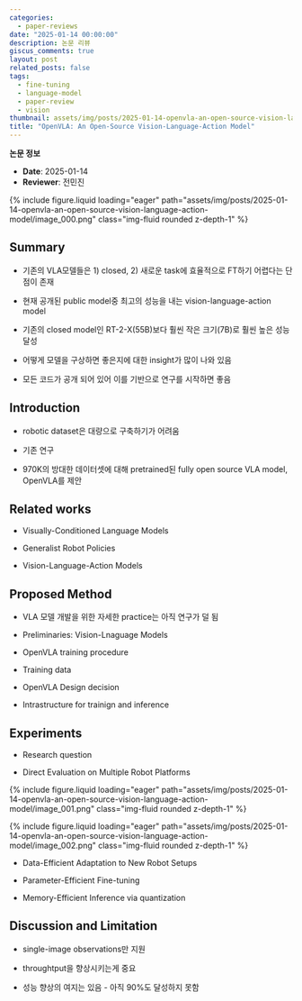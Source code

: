 ```yaml
---
categories:
  - paper-reviews
date: "2025-01-14 00:00:00"
description: 논문 리뷰
giscus_comments: true
layout: post
related_posts: false
tags:
  - fine-tuning
  - language-model
  - paper-review
  - vision
thumbnail: assets/img/posts/2025-01-14-openvla-an-open-source-vision-language-action-model/thumbnail.jpg
title: "OpenVLA: An Open-Source Vision-Language-Action Model"
---
```


**논문 정보**

- **Date**: 2025-01-14
- **Reviewer**: 전민진

{% include figure.liquid loading="eager" path="assets/img/posts/2025-01-14-openvla-an-open-source-vision-language-action-model/image_000.png" class="img-fluid rounded z-depth-1" %}

## Summary

- 기존의 VLA모델들은 1) closed, 2) 새로운 task에 효율적으로 FT하기 어렵다는 단점이 존재

- 현재 공개된 public model중 최고의 성능을 내는 vision-language-action model

- 기존의 closed model인 RT-2-X(55B)보다 훨씬 작은 크기(7B)로 훨씬 높은 성능 달성

- 어떻게 모델을 구상하면 좋은지에 대한 insight가 많이 나와 있음

- 모든 코드가 공개 되어 있어 이를 기반으로 연구를 시작하면 좋음

## Introduction

- robotic dataset은 대량으로 구축하기가 어려움

- 기존 연구

- 970K의 방대한 데이터셋에 대해 pretrained된 fully open source VLA model, OpenVLA를 제안

## Related works

- Visually-Conditioned Language Models

- Generalist Robot Policies

- Vision-Language-Action Models

## Proposed Method

- VLA 모델 개발을 위한 자세한 practice는 아직 연구가 덜 됨

- Preliminaries: Vision-Lnaguage Models

- OpenVLA training procedure

- Training data

- OpenVLA Design decision

- Intrastructure for trainign and inference

## Experiments

- Research question

- Direct Evaluation on Multiple Robot Platforms

{% include figure.liquid loading="eager" path="assets/img/posts/2025-01-14-openvla-an-open-source-vision-language-action-model/image_001.png" class="img-fluid rounded z-depth-1" %}

{% include figure.liquid loading="eager" path="assets/img/posts/2025-01-14-openvla-an-open-source-vision-language-action-model/image_002.png" class="img-fluid rounded z-depth-1" %}

- Data-Efficient Adaptation to New Robot Setups

- Parameter-Efficient Fine-tuning

- Memory-Efficient Inference via quantization

## Discussion and Limitation

- single-image observations만 지원

- throughtput을 향상시키는게 중요

- 성능 향상의 여지는 있음 - 아직 90%도 달성하지 못함
